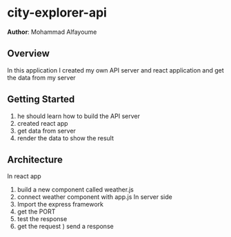 # city-explorer-api

**Author**: Mohammad Alfayoume


## Overview
In this application I created my own API server and react application  and get the data from my server

## Getting Started
1) he should learn how to build the API server
2) created react app
3) get data from server
4) render the data to show the result

## Architecture
In react app
1) build a new component called weather.js
2) connect weather component with app.js
In server side
1) Import the express framework
2) get the PORT
3) test the response
4) get the request
) send a response

